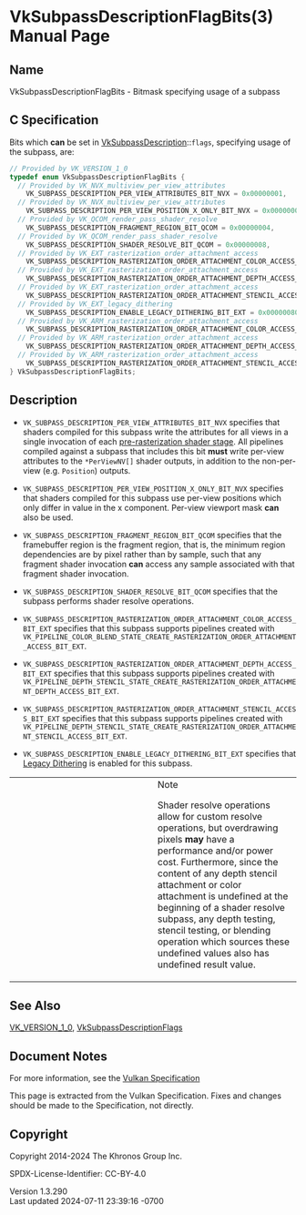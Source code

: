 # VkSubpassDescriptionFlagBits(3) Manual Page

## Name

VkSubpassDescriptionFlagBits - Bitmask specifying usage of a subpass



## <a href="#_c_specification" class="anchor"></a>C Specification

Bits which **can** be set in
[VkSubpassDescription](https://registry.khronos.org/vulkan/specs/1.3-extensions/man/html/VkSubpassDescription.html)::`flags`, specifying
usage of the subpass, are:

``` c
// Provided by VK_VERSION_1_0
typedef enum VkSubpassDescriptionFlagBits {
  // Provided by VK_NVX_multiview_per_view_attributes
    VK_SUBPASS_DESCRIPTION_PER_VIEW_ATTRIBUTES_BIT_NVX = 0x00000001,
  // Provided by VK_NVX_multiview_per_view_attributes
    VK_SUBPASS_DESCRIPTION_PER_VIEW_POSITION_X_ONLY_BIT_NVX = 0x00000002,
  // Provided by VK_QCOM_render_pass_shader_resolve
    VK_SUBPASS_DESCRIPTION_FRAGMENT_REGION_BIT_QCOM = 0x00000004,
  // Provided by VK_QCOM_render_pass_shader_resolve
    VK_SUBPASS_DESCRIPTION_SHADER_RESOLVE_BIT_QCOM = 0x00000008,
  // Provided by VK_EXT_rasterization_order_attachment_access
    VK_SUBPASS_DESCRIPTION_RASTERIZATION_ORDER_ATTACHMENT_COLOR_ACCESS_BIT_EXT = 0x00000010,
  // Provided by VK_EXT_rasterization_order_attachment_access
    VK_SUBPASS_DESCRIPTION_RASTERIZATION_ORDER_ATTACHMENT_DEPTH_ACCESS_BIT_EXT = 0x00000020,
  // Provided by VK_EXT_rasterization_order_attachment_access
    VK_SUBPASS_DESCRIPTION_RASTERIZATION_ORDER_ATTACHMENT_STENCIL_ACCESS_BIT_EXT = 0x00000040,
  // Provided by VK_EXT_legacy_dithering
    VK_SUBPASS_DESCRIPTION_ENABLE_LEGACY_DITHERING_BIT_EXT = 0x00000080,
  // Provided by VK_ARM_rasterization_order_attachment_access
    VK_SUBPASS_DESCRIPTION_RASTERIZATION_ORDER_ATTACHMENT_COLOR_ACCESS_BIT_ARM = VK_SUBPASS_DESCRIPTION_RASTERIZATION_ORDER_ATTACHMENT_COLOR_ACCESS_BIT_EXT,
  // Provided by VK_ARM_rasterization_order_attachment_access
    VK_SUBPASS_DESCRIPTION_RASTERIZATION_ORDER_ATTACHMENT_DEPTH_ACCESS_BIT_ARM = VK_SUBPASS_DESCRIPTION_RASTERIZATION_ORDER_ATTACHMENT_DEPTH_ACCESS_BIT_EXT,
  // Provided by VK_ARM_rasterization_order_attachment_access
    VK_SUBPASS_DESCRIPTION_RASTERIZATION_ORDER_ATTACHMENT_STENCIL_ACCESS_BIT_ARM = VK_SUBPASS_DESCRIPTION_RASTERIZATION_ORDER_ATTACHMENT_STENCIL_ACCESS_BIT_EXT,
} VkSubpassDescriptionFlagBits;
```

## <a href="#_description" class="anchor"></a>Description

- `VK_SUBPASS_DESCRIPTION_PER_VIEW_ATTRIBUTES_BIT_NVX` specifies that
  shaders compiled for this subpass write the attributes for all views
  in a single invocation of each <a
  href="https://registry.khronos.org/vulkan/specs/1.3-extensions/html/vkspec.html#pipelines-graphics-subsets-pre-rasterization"
  target="_blank" rel="noopener">pre-rasterization shader stage</a>. All
  pipelines compiled against a subpass that includes this bit **must**
  write per-view attributes to the `*PerViewNV[]` shader outputs, in
  addition to the non-per-view (e.g. `Position`) outputs.

- `VK_SUBPASS_DESCRIPTION_PER_VIEW_POSITION_X_ONLY_BIT_NVX` specifies
  that shaders compiled for this subpass use per-view positions which
  only differ in value in the x component. Per-view viewport mask
  **can** also be used.

- `VK_SUBPASS_DESCRIPTION_FRAGMENT_REGION_BIT_QCOM` specifies that the
  framebuffer region is the fragment region, that is, the minimum region
  dependencies are by pixel rather than by sample, such that any
  fragment shader invocation **can** access any sample associated with
  that fragment shader invocation.

- `VK_SUBPASS_DESCRIPTION_SHADER_RESOLVE_BIT_QCOM` specifies that the
  subpass performs shader resolve operations.

- `VK_SUBPASS_DESCRIPTION_RASTERIZATION_ORDER_ATTACHMENT_COLOR_ACCESS_BIT_EXT`
  specifies that this subpass supports pipelines created with
  `VK_PIPELINE_COLOR_BLEND_STATE_CREATE_RASTERIZATION_ORDER_ATTACHMENT_ACCESS_BIT_EXT`.

- `VK_SUBPASS_DESCRIPTION_RASTERIZATION_ORDER_ATTACHMENT_DEPTH_ACCESS_BIT_EXT`
  specifies that this subpass supports pipelines created with
  `VK_PIPELINE_DEPTH_STENCIL_STATE_CREATE_RASTERIZATION_ORDER_ATTACHMENT_DEPTH_ACCESS_BIT_EXT`.

- `VK_SUBPASS_DESCRIPTION_RASTERIZATION_ORDER_ATTACHMENT_STENCIL_ACCESS_BIT_EXT`
  specifies that this subpass supports pipelines created with
  `VK_PIPELINE_DEPTH_STENCIL_STATE_CREATE_RASTERIZATION_ORDER_ATTACHMENT_STENCIL_ACCESS_BIT_EXT`.

- `VK_SUBPASS_DESCRIPTION_ENABLE_LEGACY_DITHERING_BIT_EXT` specifies
  that <a
  href="https://registry.khronos.org/vulkan/specs/1.3-extensions/html/vkspec.html#interfaces-legacy-dithering"
  target="_blank" rel="noopener">Legacy Dithering</a> is enabled for
  this subpass.

<table>
<colgroup>
<col style="width: 50%" />
<col style="width: 50%" />
</colgroup>
<tbody>
<tr>
<td class="icon"><em></em></td>
<td class="content">Note
<p>Shader resolve operations allow for custom resolve operations, but
overdrawing pixels <strong>may</strong> have a performance and/or power
cost. Furthermore, since the content of any depth stencil attachment or
color attachment is undefined at the beginning of a shader resolve
subpass, any depth testing, stencil testing, or blending operation which
sources these undefined values also has undefined result value.</p></td>
</tr>
</tbody>
</table>

## <a href="#_see_also" class="anchor"></a>See Also

[VK_VERSION_1_0](https://registry.khronos.org/vulkan/specs/1.3-extensions/man/html/VK_VERSION_1_0.html),
[VkSubpassDescriptionFlags](https://registry.khronos.org/vulkan/specs/1.3-extensions/man/html/VkSubpassDescriptionFlags.html)

## <a href="#_document_notes" class="anchor"></a>Document Notes

For more information, see the <a
href="https://registry.khronos.org/vulkan/specs/1.3-extensions/html/vkspec.html#VkSubpassDescriptionFlagBits"
target="_blank" rel="noopener">Vulkan Specification</a>

This page is extracted from the Vulkan Specification. Fixes and changes
should be made to the Specification, not directly.

## <a href="#_copyright" class="anchor"></a>Copyright

Copyright 2014-2024 The Khronos Group Inc.

SPDX-License-Identifier: CC-BY-4.0

Version 1.3.290  
Last updated 2024-07-11 23:39:16 -0700
